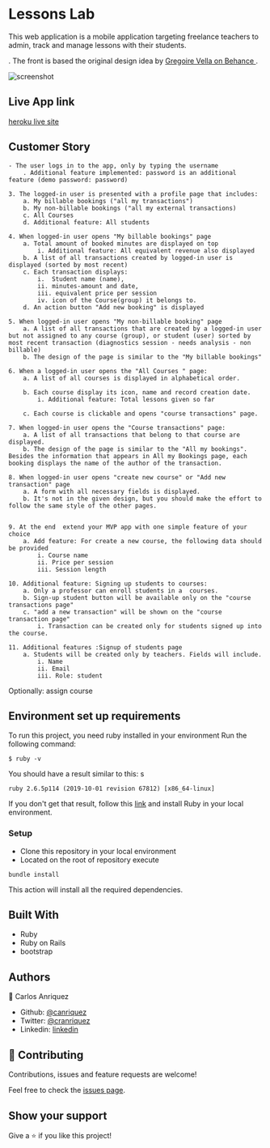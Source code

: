 # Lessons Lab

This web application is a mobile application targeting freelance teachers to admin, track and manage lessons with their students.

. The front is based the original design idea by [Gregoire Vella on Behance ](https://www.behance.net/gallery/19759151/Snapscan-iOs-design-and-branding?tracking_source=).


![screenshot](assets/img/app_screenshot.png)

## Live App link

[heroku live site](https://pure-coast-26349.herokuapp.com/)

## Customer Story

	- The user logs in to the app, only by typing the username
		. Additional feature implemented: password is an additional feature (demo password: password)
		
	3. The logged-in user is presented with a profile page that includes:
		a. My billable bookings ("all my transactions")
		b. My non-billable bookings ("all my external transactions)
		c. All Courses
		d. Additional feature: All students

	4. When logged-in user opens "My billable bookings" page
		a. Total amount of booked minutes are displayed on top
			i. Additional feature: All equivalent revenue also displayed
		b. A list of all transactions created by logged-in user is displayed (sorted by most recent)
		c. Each transaction displays:
			i.  Student name (name), 
			ii. minutes-amount and date, 
			iii. equivalent price per session 
			iv. icon of the Course(group) it belongs to.
		d. An action button "Add new booking" is displayed
	
	5. When logged-in user opens "My non-billable booking" page
		a. A list of all transactions that are created by a logged-in user but not assigned to any course (group), or student (user) sorted by most recent transaction (diagnostics session - needs analysis - non billable)
		b. The design of the page is similar to the "My billable bookings"

	6. When a logged-in user opens the "All Courses " page:
		a. A list of all courses is displayed in alphabetical order.
			
		b. Each course display its icon, name and record creation date.
			i. Additional feature: Total lessons given so far
		
		c. Each course is clickable and opens "course transactions" page.
	
	7. When logged-in user opens the "Course transactions" page:
		a. A list of all transactions that belong to that course are displayed.
		b. The design of the page is similar to the "All my bookings". Besides the information that appears in All my Bookings page, each booking displays the name of the author of the transaction.

	8. When logged-in user opens "create new course" or "Add new transaction" page
		a. A form with all necessary fields is displayed.
		b. It's not in the given design, but you should make the effort to follow the same style of the other pages.
	
		
	9. At the end  extend your MVP app with one simple feature of your choice
		a. Add feature: For create a new course, the following data should be provided
			i. Course name
			ii. Price per session
			iii. Session length
			
	10. Additional feature: Signing up students to courses:
		a. Only a professor can enroll students in a  courses.
		b. Sign-up student button will be available only on the "course transactions page"
		c. "add a new transaction" will be shown on the "course transaction page"
			i. Transaction can be created only for students signed up into the course.
			
	11. Additional features :Signup of students page
		a. Students will be created only by teachers. Fields will include.
			i. Name
			ii. Email
			iii. Role: student
Optionally: assign course

## Environment set up requirements

To run this project, you need ruby installed in your environment
Run the following command:

```
$ ruby -v
```

You should have a result similar to this:
s
```
ruby 2.6.5p114 (2019-10-01 revision 67812) [x86_64-linux]
```

If you don't get that result, follow this [link](https://www.ruby-lang.org/en/documentation/installation/) and install Ruby in your local environment.

### Setup
- Clone this repository in your local environment
- Located on the root of repository execute 

```bundle install``` 
 
This action will install all the required dependencies. 

## Built With

- Ruby
- Ruby on Rails
- bootstrap

## Authors

👤 Carlos Anriquez

- Github: [@canriquez](https://github.com/canriquez)
- Twitter: [@cranriquez](https://twitter.com/cranriquez)
- Linkedin: [linkedin](https://www.linkedin.com/in/carlosanriquez/)

## 🤝 Contributing

Contributions, issues and feature requests are welcome!

Feel free to check the [issues page](issues/).

## Show your support

Give a ⭐️ if you like this project!